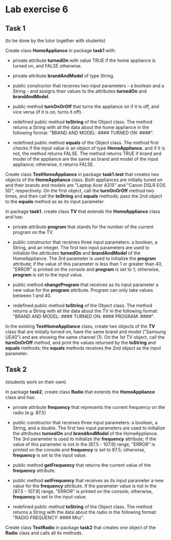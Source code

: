 # Lab exercise 6

## Task 1
(to be done by the tutor together with students)

Create class **HomeAppliance** in package **task1** with:

* private attribute **turnedOn** with value TRUE if the home appliance is turned on, and FALSE otherwise.

* private attribute **brandAndModel** of type String.

* public constructor that receives two input parameters - a boolean and a String - and assigns their values to the attributes **turnedOn** and **brandAndModel**.

* public method **turnOnOrOff** that turns the appliance on if it is off, and vice versa (if it is on, turns it off).

* redefined public method **toString** of the Object class. The method returns a String with all the data about the home appliance in the following format: "BRAND AND MODEL: #### TURNED ON: ####".

* redefined public method **equals** of the Object class. The method first checks if the input value is an object of type **HomeAppliance**, and if it is not, the method returns FALSE. The method returns TRUE if brand and model of the appliance are the same as brand and model of the input appliance; otherwise, it returns FALSE.  

Create class **TestHomeAppliance** in package **task1.test** that creates two objects of the **HomeAppliance** class. Both appliances are initially tuned on and their brands and models are "Laptop Acer A315" and "Canon DSLR EOS 5D", respectively. On the first object, call the **turnOnOrOff** method two times, and then call the **toString** and **equals** methods; pass the 2nd object to the **equals**  method as as its input parameter.  

In package **task1**, create class **TV** that extends the **HomeAppliance** class and has:

* private attribute **program** that stands for the number of the current program on the TV.

* public constructor that receives three input parameters: a boolean, a String, and an integer. The first two input parameters are used to initialize the attributes **turnedOn** and **brandAndModel** of the HomeAppliance. The 3rd parameter is used to initialize the **program** attribute; if the value of this parameter is less than 1 or greater than 40, "ERROR" is printed on the console and **program** is set to 1; otherwise, **program** is set to the input value.  

* public method **changeProgram** that receives as its input parameter a new value for the **program** attribute. Program can only take values between 1 and 40. 

* redefined public method **toString** of the Object class. The method returns a String with all the data about the TV in the following format: "BRAND AND MODEL: #### TURNED ON: #### PROGRAM: ####".

In the existing **TestHomeAppliance** class, create two objects of the **TV** class that are initially turned on, have the same brand and model ("Samsung UE40") and are showing the same channel (1). On the 1st TV object, call the **turnOnOrOff** method, and print the values returned by the **toString** and **equals** methods; the **equals** methods receives the 2nd object as the input parameter. 



## Task 2
(students work on their own)

In package **task2**, create class **Radio** that extends the **HomeAppliance** class and has:

* private attribute **frequency** that represents the current frequency on the radio (e.g. 87.5)

* public constructor that receives three input parameters: a boolean, a String, and a double. The first two input parameters are used to initialize the attributes **turnedOn** and **brandAndModel** of the HomeAppliance. The 3rd parameter is used to initialize the **frequency** attribute; if the value of this parameter is not in the [87.5 - 107.9] range, "ERROR" is printed on the console and **frequency** is set to 87.5; otherwise, **frequency** is set to the input value.

* public method **getFrequency** that returns the current value of the **frequency** attribute.

* public method **setFrequency** that receives as its input parameter a new value for the **frequency** attribute. If the parameter value is not in the [87.5 - 107.9] range, "ERROR" is printed on the console; otherwise, **frequency** is set to the input value.

* redefined public method **toString** of the Object class. The method returns a String with the data about the radio in the following format: "RADIO FREQUENCY: #### Mhz".

Create class **TestRadio** in package **task2** that creates one object of the **Radio** class and calls all its methods.